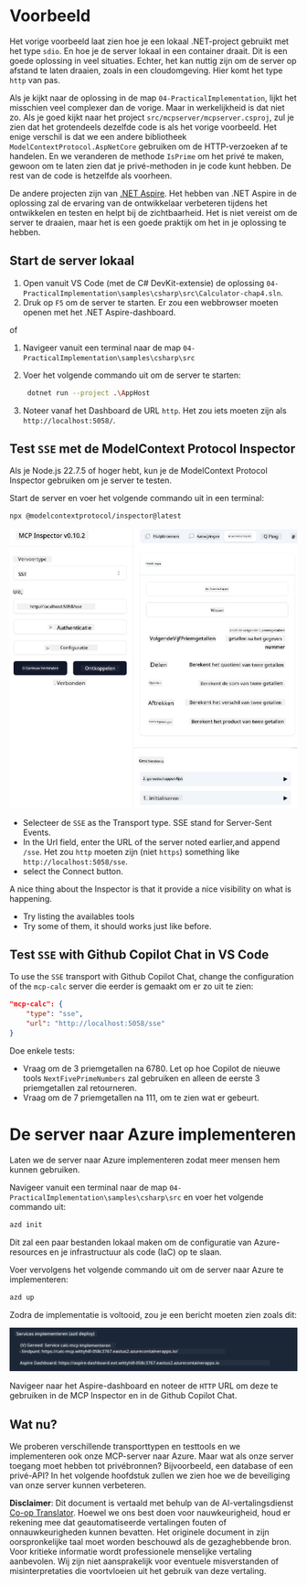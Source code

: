 <!--
CO_OP_TRANSLATOR_METADATA:
{
  "original_hash": "5020a3e1a1c7f30c00f9e37f1fa208e3",
  "translation_date": "2025-05-17T14:10:03+00:00",
  "source_file": "04-PracticalImplementation/samples/csharp/README.md",
  "language_code": "nl"
}
-->
# Voorbeeld

Het vorige voorbeeld laat zien hoe je een lokaal .NET-project gebruikt met het type `sdio`. En hoe je de server lokaal in een container draait. Dit is een goede oplossing in veel situaties. Echter, het kan nuttig zijn om de server op afstand te laten draaien, zoals in een cloudomgeving. Hier komt het type `http` van pas.

Als je kijkt naar de oplossing in de map `04-PracticalImplementation`, lijkt het misschien veel complexer dan de vorige. Maar in werkelijkheid is dat niet zo. Als je goed kijkt naar het project `src/mcpserver/mcpserver.csproj`, zul je zien dat het grotendeels dezelfde code is als het vorige voorbeeld. Het enige verschil is dat we een andere bibliotheek `ModelContextProtocol.AspNetCore` gebruiken om de HTTP-verzoeken af te handelen. En we veranderen de methode `IsPrime` om het privé te maken, gewoon om te laten zien dat je privé-methoden in je code kunt hebben. De rest van de code is hetzelfde als voorheen.

De andere projecten zijn van [.NET Aspire](https://learn.microsoft.com/dotnet/aspire/get-started/aspire-overview). Het hebben van .NET Aspire in de oplossing zal de ervaring van de ontwikkelaar verbeteren tijdens het ontwikkelen en testen en helpt bij de zichtbaarheid. Het is niet vereist om de server te draaien, maar het is een goede praktijk om het in je oplossing te hebben.

## Start de server lokaal

1. Open vanuit VS Code (met de C# DevKit-extensie) de oplossing `04-PracticalImplementation\samples\csharp\src\Calculator-chap4.sln`.
2. Druk op `F5` om de server te starten. Er zou een webbrowser moeten openen met het .NET Aspire-dashboard.

of

1. Navigeer vanuit een terminal naar de map `04-PracticalImplementation\samples\csharp\src`
2. Voer het volgende commando uit om de server te starten:
   ```bash
    dotnet run --project .\AppHost
   ```

3. Noteer vanaf het Dashboard de URL `http`. Het zou iets moeten zijn als `http://localhost:5058/`.

## Test `SSE` met de ModelContext Protocol Inspector

Als je Node.js 22.7.5 of hoger hebt, kun je de ModelContext Protocol Inspector gebruiken om je server te testen.

Start de server en voer het volgende commando uit in een terminal:

```bash
npx @modelcontextprotocol/inspector@latest
```

![MCP Inspector](../../../../../translated_images/mcp_inspector.2939244613cb5a0549b83942e062bceb69083c3d7b331c8de991ecf6834d6904.nl.png)

- Selecteer de `SSE` as the Transport type. SSE stand for Server-Sent Events. 
- In the Url field, enter the URL of the server noted earlier,and append `/sse`. Het zou `http` moeten zijn (niet `https`) something like `http://localhost:5058/sse`.
- select the Connect button.

A nice thing about the Inspector is that it provide a nice visibility on what is happening.

- Try listing the availables tools
- Try some of them, it should works just like before.


## Test `SSE` with Github Copilot Chat in VS Code

To use the `SSE` transport with Github Copilot Chat, change the configuration of the `mcp-calc` server die eerder is gemaakt om er zo uit te zien:

```json
"mcp-calc": {
    "type": "sse",
    "url": "http://localhost:5058/sse"
}
```

Doe enkele tests:
- Vraag om de 3 priemgetallen na 6780. Let op hoe Copilot de nieuwe tools `NextFivePrimeNumbers` zal gebruiken en alleen de eerste 3 priemgetallen zal retourneren.
- Vraag om de 7 priemgetallen na 111, om te zien wat er gebeurt.

# De server naar Azure implementeren

Laten we de server naar Azure implementeren zodat meer mensen hem kunnen gebruiken.

Navigeer vanuit een terminal naar de map `04-PracticalImplementation\samples\csharp\src` en voer het volgende commando uit:

```bash
azd init
```

Dit zal een paar bestanden lokaal maken om de configuratie van Azure-resources en je infrastructuur als code (IaC) op te slaan.

Voer vervolgens het volgende commando uit om de server naar Azure te implementeren:

```bash
azd up
```

Zodra de implementatie is voltooid, zou je een bericht moeten zien zoals dit:

![Azd deployment success](../../../../../translated_images/chap4-azd-deploy-success.f69e7f61e50fdbf13ea3bf7302d9850a18e12832f34daee1695f29da3f32b452.nl.png)

Navigeer naar het Aspire-dashboard en noteer de `HTTP` URL om deze te gebruiken in de MCP Inspector en in de Github Copilot Chat.

## Wat nu?

We proberen verschillende transporttypen en testtools en we implementeren ook onze MCP-server naar Azure. Maar wat als onze server toegang moet hebben tot privébronnen? Bijvoorbeeld, een database of een privé-API? In het volgende hoofdstuk zullen we zien hoe we de beveiliging van onze server kunnen verbeteren.

**Disclaimer**:
Dit document is vertaald met behulp van de AI-vertalingsdienst [Co-op Translator](https://github.com/Azure/co-op-translator). Hoewel we ons best doen voor nauwkeurigheid, houd er rekening mee dat geautomatiseerde vertalingen fouten of onnauwkeurigheden kunnen bevatten. Het originele document in zijn oorspronkelijke taal moet worden beschouwd als de gezaghebbende bron. Voor kritieke informatie wordt professionele menselijke vertaling aanbevolen. Wij zijn niet aansprakelijk voor eventuele misverstanden of misinterpretaties die voortvloeien uit het gebruik van deze vertaling.